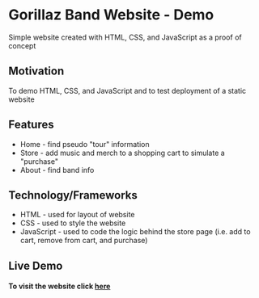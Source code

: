 # Gorillaz Band Website - Demo

Simple website created with HTML, CSS, and JavaScript as a proof of concept

## Motivation

To demo HTML, CSS, and JavaScript and to test deployment of a static website

## Features

- Home - find  pseudo "tour" information
- Store - add music and merch to a shopping cart to simulate a "purchase"
- About - find band info

## Technology/Frameworks

- HTML - used for layout of website
- CSS - used to style the website
- JavaScript - used to code the logic behind the store page (i.e. add to cart, remove from cart, and purchase)

## Live Demo

#### To visit the website click [here]()